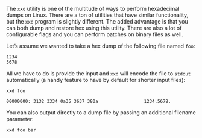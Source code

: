 The `xxd` utility is one of the multitude of ways to perform hexadecimal dumps on Linux. There are a ton of utilities that have similar functionality, but the `xxd` program is slightly different. The added advantage is that you can both dump and restore hex using this utility. There are also a lot of configurable flags and you can perform patches on binary files as well.

Let’s assume we wanted to take a hex dump of the following file named `foo`:

```
1234
5678
```

All we have to do is provide the input and `xxd` will encode the file to `stdout` automatically (a handy feature to have by default for shorter input files):

```
xxd foo

00000000: 3132 3334 0a35 3637 380a                 1234.5678.
```

You can also output directly to a dump file by passing an additional filename parameter:

```
xxd foo bar
```